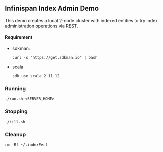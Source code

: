 ## Infinispan Index Admin Demo

This demo creates a local 2-node cluster with indexed entities to try index administration operations via REST.

#### Requirement 

* sdkman: 

    ```curl -s "https://get.sdkman.io" | bash```
     
* scala

    ```sdk use scala 2.11.12```
    
### Running 

```./run.sh <SERVER_HOME>```


### Stopping

```./kill.sh```
 
### Cleanup

```rm -Rf ~/.indexPerf```
